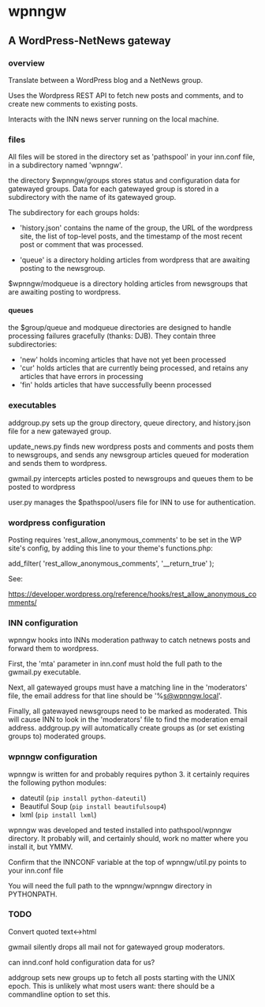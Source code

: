 # wpnngw
## A WordPress-NetNews gateway

### overview

Translate between a WordPress blog and a NetNews group.

Uses the Wordpress REST API to fetch new posts and comments, and to 
create new comments to existing posts.

Interacts with the INN news server running on the local machine.


### files

All files will be stored in the directory set as 'pathspool' in your 
inn.conf file, in a subdirectory named 'wpnngw'.

the directory $wpnngw/groups stores status and configuration data for 
gatewayed groups.  Data for each gatewayed group is stored in a 
subdirectory with the name of its gatewayed group.

The subdirectory for each groups holds:

 * 'history.json' contains the name of the group, the URL of the 
wordpress site, the list of top-level posts, and the timestamp of the 
most recent post or comment that was processed.

 * 'queue' is a directory holding articles from wordpress that are 
awaiting posting to the newsgroup.

$wpnngw/modqueue is a directory holding articles from newsgroups that are 
awaiting posting to wordpress.  

#### queues

the $group/queue and modqueue directories are designed to handle 
processing failures gracefully (thanks: DJB).  They contain three 
subdirectories:

 * 'new' holds incoming articles that have not yet been processed
 * 'cur' holds articles that are currently being processed, and retains 
any articles that have errors in processing
 * 'fin' holds articles that have successfully beenn processed


### executables

addgroup.py sets up the group directory, queue directory, and history.json 
file for a new gatewayed group.

update_news.py finds new wordpress posts and comments and posts them to 
newsgroups, and sends any newsgroup articles queued for moderation and 
sends them to wordpress.

gwmail.py intercepts articles posted to newsgroups and queues them to be 
posted to wordpress

user.py manages the $pathspool/users file for INN to use for 
authentication.


### wordpress configuration

Posting requires 'rest_allow_anonymous_comments' to be set in the WP
site's config, by adding this line to your theme's functions.php:

add_filter( 'rest_allow_anonymous_comments', '__return_true' );

See:

https://developer.wordpress.org/reference/hooks/rest_allow_anonymous_comments/


### INN configuration

wpnngw hooks into INNs moderation pathway to catch netnews posts and 
forward them to wordpress. 

First, the 'mta' parameter in inn.conf must hold the full path to the 
gwmail.py executable.

Next, all gatewayed groups must have a matching line in the 'moderators' 
file, the email address for that line should be '%s@wpnngw.local'.

Finally, all gatewayed newsgroups need to be marked as moderated.  This 
will cause INN to look in the 'moderators' file to find the moderation 
email address.  addgroup.py will automatically create groups as (or set 
existing groups to) moderated groups.


### wpnngw configuration

wpnngw is written for and probably requires python 3.  it certainly 
requires the following python modules:

 * dateutil (`pip install python-dateutil`)
 * Beautiful Soup (`pip install beautifulsoup4`)
 * lxml (`pip install lxml`)

wpnngw was developed and tested installed into pathspool/wpnngw 
directory. It probably will, and certainly should, work no matter where 
you install it, but YMMV.

Confirm that the INNCONF variable at the top of wpnngw/util.py points to 
your inn.conf file

You will need the full path to the wpnngw/wpnngw directory in PYTHONPATH.

 
### TODO

Convert quoted text<->html

gwmail silently drops all mail not for gatewayed group moderators.

can innd.conf hold configuration data for us?

addgroup sets new groups up to fetch all posts starting with the UNIX 
epoch.  This is unlikely what most users want: there should be a 
commandline option to set this.

